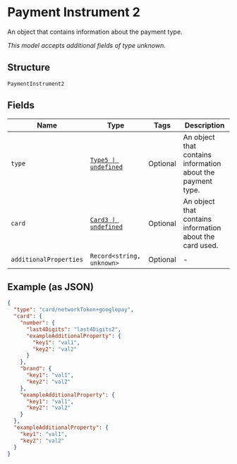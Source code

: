 
# Payment Instrument 2

An object that contains information about the payment type.

*This model accepts additional fields of type unknown.*

## Structure

`PaymentInstrument2`

## Fields

| Name | Type | Tags | Description |
|  --- | --- | --- | --- |
| `type` | [`Type5 \| undefined`](../../doc/models/type-5.md) | Optional | An object that contains information about the payment type. |
| `card` | [`Card3 \| undefined`](../../doc/models/card-3.md) | Optional | An object that contains information about the card used. |
| `additionalProperties` | `Record<string, unknown>` | Optional | - |

## Example (as JSON)

```json
{
  "type": "card/networkToken+googlepay",
  "card": {
    "number": {
      "last4Digits": "last4Digits2",
      "exampleAdditionalProperty": {
        "key1": "val1",
        "key2": "val2"
      }
    },
    "brand": {
      "key1": "val1",
      "key2": "val2"
    },
    "exampleAdditionalProperty": {
      "key1": "val1",
      "key2": "val2"
    }
  },
  "exampleAdditionalProperty": {
    "key1": "val1",
    "key2": "val2"
  }
}
```


